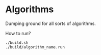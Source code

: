 # Algorithms

Dumping ground for all sorts of algorithms.

How to run?
```
./build.sh
./build/algorithm_name.run
```
